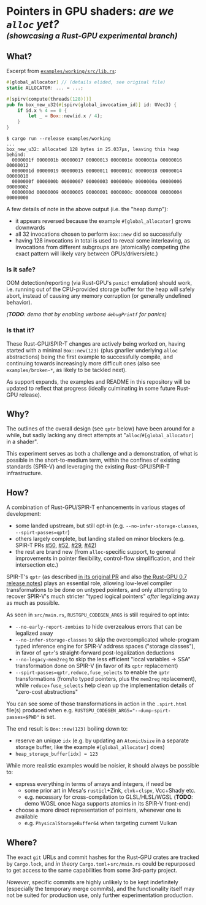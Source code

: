 # Pointers in GPU shaders: _are we `alloc` yet?_<br><sup><sub>_(showcasing a Rust-GPU experimental branch)_</sub></sup>

## What?

Excerpt from [`examples/working/src/lib.rs`](examples/working/src/lib.rs):
```rust
#[global_allocator] // (details elided, see original file)
static ALLOCATOR: ... = ...;

#[spirv(compute(threads(128)))]
pub fn box_new_u32(#[spirv(global_invocation_id)] id: UVec3) {
    if id.x % 4 == 0 {
        let _ = Box::new(id.x / 4);
    }
}
```
```console
$ cargo run --release examples/working
...
box_new_u32: allocated 128 bytes in 25.037µs, leaving this heap behind:
  0000001f 0000001b 00000017 00000013 0000001e 0000001a 00000016 00000012
  0000001d 00000019 00000015 00000011 0000001c 00000018 00000014 00000010
  0000000f 0000000b 00000007 00000003 0000000e 0000000a 00000006 00000002
  0000000d 00000009 00000005 00000001 0000000c 00000008 00000004 00000000
```
A few details of note in the above output (i.e. the "heap dump"):
- it appears reversed because the example `#[global_allocator]` grows downwards
- all 32 invocations chosen to perform `Box::new` did so successfully
- having 128 invocations in total is used to reveal some interleaving,
  as invocations from different subgroups are (atomically) competing
  (the exact pattern will likely vary between GPUs/drivers/etc.)

### Is it safe?

OOM detection/reporting (via Rust-GPU's `panic!` emulation) should work,
i.e. running out of the CPU-provided storage buffer for the heap will safely abort,
instead of causing any memory corruption (or generally undefined behavior).

_(**TODO**: demo that by enabling verbose `debugPrintf` for panics)_

### Is that it?

These Rust-GPU/SPIR-T changes are actively being worked on, having started with
a minimal `Box::new(123)` (plus gnarlier underlying `alloc` abstractions) being
the first example to successfully compile, and continuing towards increasingly
more difficult ones (also see `examples/broken-*`, as likely to be tackled next).

As support expands, the examples and README in this repository will be updated
to reflect that progress (ideally culminating in some future Rust-GPU release).

## Why?

The outlines of the overall design (see `qptr` below) have been around for a while,
but sadly lacking any direct attempts at "`alloc`/`#[global_allocator]` in a shader".

This experiment serves as both a challenge and a demonstration, of what is possible
in the short-to-medium term, within the confines of existing standards (SPIR-V) and
leveraging the existing Rust-GPU/SPIR-T infrastructure.

## How?

A combination of Rust-GPU/SPIR-T enhancements in various stages of development:
- some landed upstream, but still opt-in (e.g. `--no-infer-storage-classes`, `--spirt-passes=qptr`)
- others largely complete, but landing stalled on minor blockers (e.g. SPIR-T PRs [#50](https://github.com/EmbarkStudios/spirt/pull/50), [#52](https://github.com/EmbarkStudios/spirt/pull/52), [#29](https://github.com/EmbarkStudios/spirt/pull/29), [#42](https://github.com/EmbarkStudios/spirt/pull/42))
- the rest are brand new (from `alloc`-specific support, to general improvements
  in pointer flexibility, control-flow simplification, and their intersection etc.)

SPIR-T's `qptr` (as described [in its original PR](https://github.com/EmbarkStudios/spirt/pull/24)
and also [the Rust-GPU 0.7 release notes](https://github.com/EmbarkStudios/rust-gpu/releases/tag/v0.7.0))
plays an essential role, allowing low-level compiler transformations to be done
on untyped pointers, and only attempting to recover SPIR-V's much stricter
"typed logical pointers" _after_ legalizing away as much as possible.

As seen in `src/main.rs`, `RUSTGPU_CODEGEN_ARGS` is still required to opt into:
- `--no-early-report-zombies` to hide overzealous errors that can be legalized away
- `--no-infer-storage-classes` to skip the overcomplicated whole-program typed
  inference engine for SPIR-V address spaces ("storage classes"), in favor of
  `qptr`'s straight-forward post-legalization deductions
- `--no-legacy-mem2reg` to skip the less efficient "local variables -> SSA"
  transformation done on SPIR-V (in favor of its `qptr` replacement)
- `--spirt-passes=qptr,reduce,fuse_selects` to enable the `qptr` transformations
  (from/to typed pointers, plus the `mem2reg` replacement), while `reduce`+`fuse_selects`
  help clean up the implementation details of "zero-cost abstractions"

You can see some of those transformations in action in the `.spirt.html` file(s)
produced when e.g. `RUSTGPU_CODEGEN_ARGS="--dump-spirt-passes=$PWD"` is set.

The end result is `Box::new(123)` boiling down to:
- reserve an unique `idx` (e.g. by updating an `AtomicUsize` in a separate
  storage buffer, like the example `#[global_allocator]` does)
- `heap_storage_buffer[idx] = 123`

While more realistic examples would be noisier, it should always be possible to:
- express everything in terms of arrays and integers, if need be
  - some prior art in Mesa's `rusticl`+Zink, `clvk`+`clspv`, Vcc+Shady etc.
  - e.g. necessary for cross-compilation to GLSL/HLSL/WGSL
    (**TODO**: demo WGSL once Naga supports atomics in its SPIR-V front-end)
- choose a more direct representation of pointers, whenever one is available
  - e.g. `PhysicalStorageBuffer64` when targeting current Vulkan

## Where?

The exact `git` URLs and commit hashes for the Rust-GPU crates are tracked by
`Cargo.lock`, and _in theory_ `Cargo.toml`+`src/main.rs` could be repurposed
to get access to the same capabilities from some 3rd-party project.

_However_, specific commits are highly unlikely to be kept indefinitely
(especially the temporary merge commits), and the functionality itself may not
be suited for production use, only further experimentation production.
